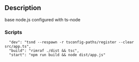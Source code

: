 ## Description

base node.js configured with ts-node

### Scripts


```
  "dev": "tsnd --respawn -r tsconfig-paths/register --clear src/app.ts",
  "build": "rimraf ./dist && tsc",
  "start": "npm run build && node dist/app.js"
```
